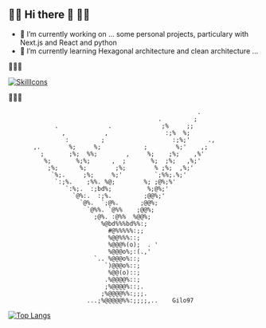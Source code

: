 ## 🌳🌳 Hi there 👋 🌳🌳

- 🔭 I’m currently working on ... some personal projects, particulary with Next.js and React and python
- 🌱 I’m currently learning Hexagonal architecture and clean architecture ...

🌳🌳🌳

[![SkillIcons](https://skillicons.dev/icons?i=php,symfony,py,react,ts,next,flask,docker,linux)](https://skillicons.dev)<br/>

🌳🌳🌳
<!--
**apimobi/apimobi** is a ✨ _special_ ✨ repository because its `README.md` (this file) appears on your GitHub profile.

Here are some ideas to get you started:

- 🔭 I’m currently working on ...
- 🌱 I’m currently learning ...
- 👯 I’m looking to collaborate on ...
- 🤔 I’m looking for help with ...
- 💬 Ask me about ...
- 📫 How to reach me: ...
- 😄 Pronouns: ...
- ⚡ Fun fact: ...
-->

                                                         .
                                              .         ;  
                 .              .              ;%     ;;   
                   ,           ,                :;%  %;   
                    :         ;                   :;%;'     .,   
           ,.        %;     %;            ;        %;'    ,;
             ;       ;%;  %%;        ,     %;    ;%;    ,%'
              %;       %;%;      ,  ;       %;  ;%;   ,%;' 
               ;%;      %;        ;%;        % ;%;  ,%;'
                `%;.     ;%;     %;'         `;%%;.%;'
                 `:;%.    ;%%. %@;        %; ;@%;%'
                    `:%;.  :;bd%;          %;@%;'
                      `@%:.  :;%.         ;@@%;'   
                        `@%.  `;@%.      ;@@%;         
                          `@%%. `@%%    ;@@%;        
                            ;@%. :@%%  %@@%;       
                              %@bd%%%bd%%:;     
                                #@%%%%%:;;
                                %@@%%%::;
                                %@@@%(o);  . '         
                                %@@@o%;:(.,'         
                            `.. %@@@o%::;         
                               `)@@@o%::;         
                                %@@(o)::;        
                               .%@@@@%::;         
                               ;%@@@@%::;.          
                              ;%@@@@%%:;;;. 
                          ...;%@@@@@%%:;;;;,..    Gilo97

[![Top Langs](https://github-readme-stats.vercel.app/api/top-langs/?username=apimobi)](https://github.com/apimobi/github-readme-stats)
